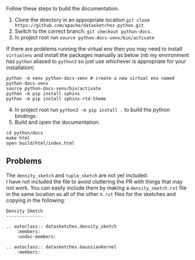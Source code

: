 Follow these steps to build the documentation.
1. Clone the directory in an appropriate location `git clone https://github.com/apache/datasketches-python.git`
2. Switch to the correct branch: `git checkout python-docs`.
3. In project root run `source python-docs-venv/bin/activate`

If there are problems running the virtual env then you may need to install `virtualenv`
and install the packages manually as below
(nb my environment has `python` aliased to `python3` so just use whichever is appropriate for your installation)
```
python -m venv python-docs-venv # create a new virtual env named python-docs-venv
source python-docs-venv/bin/activate
python -m pip install sphinx 
python -m pip install sphinx-rtd-theme
```
4. In project root run `python3 -m pip install .` to build the python bindings.
5. Build and open the documentation:
```
cd python/docs
make html
open build/html/index.html
```

## Problems
The `density_sketch` and `tuple_sketch` are not yet included.  
I have not included the file to avoid cluttering the PR with things that may not work.
You can easily include them by making a `density_sketch.rst` file in the same location as 
all of the other `X.rst` files for the sketches and copying in the following:

```
Density Sketch
--------------

.. autoclass:: datasketches.density_sketch
    :members:
    :undoc-members:

.. autoclass:: datasketches.GaussianKernel
    :members:
```
